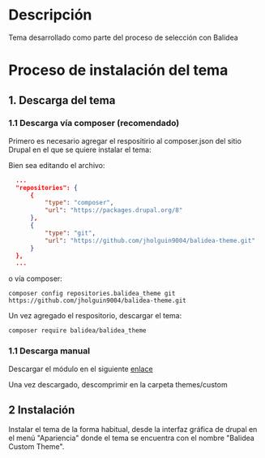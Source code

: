 # Descripción
Tema desarrollado como parte del proceso de selección con Balidea

# Proceso de instalación del tema

## 1. Descarga del tema

### 1.1 Descarga vía composer (recomendado)

Primero es necesario agregar el respositirio al composer.json del sitio Drupal en el que se quiere instalar el tema:

Bien sea editando el archivo:
```json
  ...
  "repositories": {
      {
          "type": "composer",
          "url": "https://packages.drupal.org/8"
      },
      {
          "type": "git",
          "url": "https://github.com/jholguin9004/balidea-theme.git"
      }
  },
  ...
```

o vía composer:
```
composer config repositories.balidea_theme git https://github.com/jholguin9004/balidea-theme.git
```

Un vez agregado el respositorio, descargar el tema:
```
composer require balidea/balidea_theme
```

 
### 1.1 Descarga manual
Descargar el módulo en el siguiente [enlace](https://github.com/jholguin9004/balidea-theme/archive/refs/tags/1.0.zip)

Una vez descargado, descomprimir en la carpeta themes/custom

## 2 Instalación
Instalar el tema de la forma habitual, desde la interfaz gráfica de drupal en el menú "Apariencia" donde el tema se encuentra con el nombre "Balidea Custom Theme".

